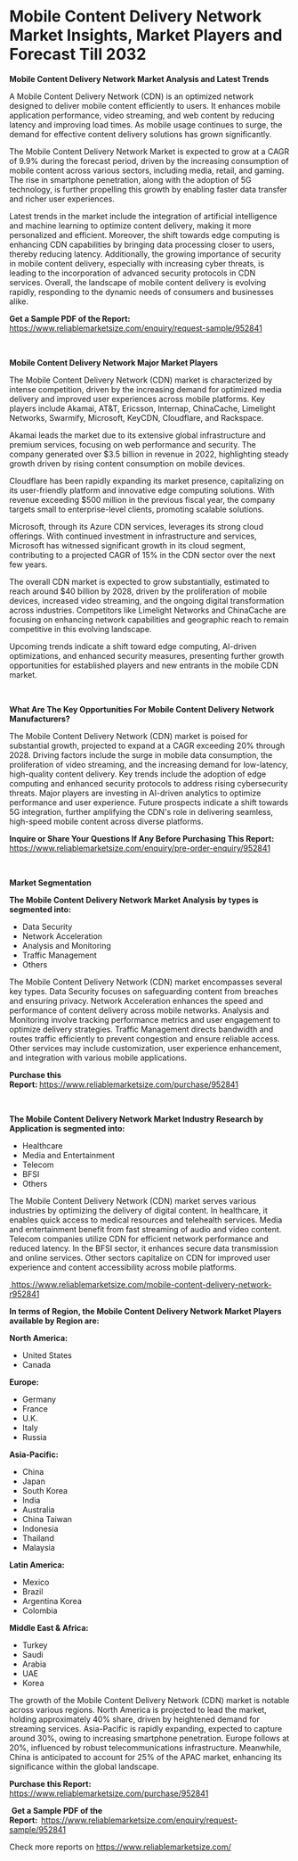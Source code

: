 <p><h1>Mobile Content Delivery Network Market Insights, Market Players and Forecast Till 2032</h1></p><p><strong>Mobile Content Delivery Network Market Analysis and Latest Trends</strong></p>
<p><p>A Mobile Content Delivery Network (CDN) is an optimized network designed to deliver mobile content efficiently to users. It enhances mobile application performance, video streaming, and web content by reducing latency and improving load times. As mobile usage continues to surge, the demand for effective content delivery solutions has grown significantly.</p><p>The Mobile Content Delivery Network Market is expected to grow at a CAGR of 9.9% during the forecast period, driven by the increasing consumption of mobile content across various sectors, including media, retail, and gaming. The rise in smartphone penetration, along with the adoption of 5G technology, is further propelling this growth by enabling faster data transfer and richer user experiences.</p><p>Latest trends in the market include the integration of artificial intelligence and machine learning to optimize content delivery, making it more personalized and efficient. Moreover, the shift towards edge computing is enhancing CDN capabilities by bringing data processing closer to users, thereby reducing latency. Additionally, the growing importance of security in mobile content delivery, especially with increasing cyber threats, is leading to the incorporation of advanced security protocols in CDN services. Overall, the landscape of mobile content delivery is evolving rapidly, responding to the dynamic needs of consumers and businesses alike.</p></p>
<p><strong>Get a Sample PDF of the Report:&nbsp;</strong> <a href="https://www.reliablemarketsize.com/enquiry/request-sample/952841?utm_campaign=3120&utm_medium=2&utm_source=Github&utm_content=ia&utm_term=06032025&utm_id=mobile-content-delivery-network">https://www.reliablemarketsize.com/enquiry/request-sample/952841</a></p>
<p>&nbsp;</p>
<p><strong>Mobile Content Delivery Network Major Market Players</strong></p>
<p><p>The Mobile Content Delivery Network (CDN) market is characterized by intense competition, driven by the increasing demand for optimized media delivery and improved user experiences across mobile platforms. Key players include Akamai, AT&T, Ericsson, Internap, ChinaCache, Limelight Networks, Swarmify, Microsoft, KeyCDN, Cloudflare, and Rackspace.</p><p>Akamai leads the market due to its extensive global infrastructure and premium services, focusing on web performance and security. The company generated over $3.5 billion in revenue in 2022, highlighting steady growth driven by rising content consumption on mobile devices.</p><p>Cloudflare has been rapidly expanding its market presence, capitalizing on its user-friendly platform and innovative edge computing solutions. With revenue exceeding $500 million in the previous fiscal year, the company targets small to enterprise-level clients, promoting scalable solutions.</p><p>Microsoft, through its Azure CDN services, leverages its strong cloud offerings. With continued investment in infrastructure and services, Microsoft has witnessed significant growth in its cloud segment, contributing to a projected CAGR of 15% in the CDN sector over the next few years.</p><p>The overall CDN market is expected to grow substantially, estimated to reach around $40 billion by 2028, driven by the proliferation of mobile devices, increased video streaming, and the ongoing digital transformation across industries. Competitors like Limelight Networks and ChinaCache are focusing on enhancing network capabilities and geographic reach to remain competitive in this evolving landscape.</p><p>Upcoming trends indicate a shift toward edge computing, AI-driven optimizations, and enhanced security measures, presenting further growth opportunities for established players and new entrants in the mobile CDN market.</p></p>
<p>&nbsp;</p>
<p><strong>What Are The Key Opportunities For Mobile Content Delivery Network Manufacturers?</strong></p>
<p><p>The Mobile Content Delivery Network (CDN) market is poised for substantial growth, projected to expand at a CAGR exceeding 20% through 2028. Driving factors include the surge in mobile data consumption, the proliferation of video streaming, and the increasing demand for low-latency, high-quality content delivery. Key trends include the adoption of edge computing and enhanced security protocols to address rising cybersecurity threats. Major players are investing in AI-driven analytics to optimize performance and user experience. Future prospects indicate a shift towards 5G integration, further amplifying the CDN's role in delivering seamless, high-speed mobile content across diverse platforms.</p></p>
<p><strong>Inquire or Share Your Questions If Any Before Purchasing This Report:</strong> <a href="https://www.reliablemarketsize.com/enquiry/pre-order-enquiry/952841?utm_campaign=3120&utm_medium=2&utm_source=Github&utm_content=ia&utm_term=06032025&utm_id=mobile-content-delivery-network">https://www.reliablemarketsize.com/enquiry/pre-order-enquiry/952841</a></p>
<p>&nbsp;</p>
<p><strong>Market Segmentation</strong></p>
<p><strong>The Mobile Content Delivery Network Market Analysis by types is segmented into:</strong></p>
<p><ul><li>Data Security</li><li>Network Acceleration</li><li>Analysis and Monitoring</li><li>Traffic Management</li><li>Others</li></ul></p>
<p><p>The Mobile Content Delivery Network (CDN) market encompasses several key types. Data Security focuses on safeguarding content from breaches and ensuring privacy. Network Acceleration enhances the speed and performance of content delivery across mobile networks. Analysis and Monitoring involve tracking performance metrics and user engagement to optimize delivery strategies. Traffic Management directs bandwidth and routes traffic efficiently to prevent congestion and ensure reliable access. Other services may include customization, user experience enhancement, and integration with various mobile applications.</p></p>
<p><strong>Purchase this Report:&nbsp;</strong><a href="https://www.reliablemarketsize.com/purchase/952841?utm_campaign=3120&utm_medium=2&utm_source=Github&utm_content=ia&utm_term=06032025&utm_id=mobile-content-delivery-network">https://www.reliablemarketsize.com/purchase/952841</a></p>
<p>&nbsp;</p>
<p><strong>The Mobile Content Delivery Network Market Industry Research by Application is segmented into:</strong></p>
<p><ul><li>Healthcare</li><li>Media and Entertainment</li><li>Telecom</li><li>BFSI</li><li>Others</li></ul></p>
<p><p>The Mobile Content Delivery Network (CDN) market serves various industries by optimizing the delivery of digital content. In healthcare, it enables quick access to medical resources and telehealth services. Media and entertainment benefit from fast streaming of audio and video content. Telecom companies utilize CDN for efficient network performance and reduced latency. In the BFSI sector, it enhances secure data transmission and online services. Other sectors capitalize on CDN for improved user experience and content accessibility across mobile platforms.</p></p>
<p><a href="https://www.reliablemarketsize.com/mobile-content-delivery-network-r952841?utm_campaign=3120&utm_medium=2&utm_source=Github&utm_content=ia&utm_term=06032025&utm_id=mobile-content-delivery-network">&nbsp;https://www.reliablemarketsize.com/mobile-content-delivery-network-r952841</a></p>
<p><strong>In terms of Region, the Mobile Content Delivery Network Market Players available by Region are:</strong></p>
<p>
    <p> <strong> North America: </strong>
        <ul>
            <li>United States</li>
            <li>Canada</li>
        </ul>
        </p> 
    <p> <strong> Europe: </strong>
        <ul>
            <li>Germany</li>
            <li>France</li>
            <li>U.K.</li>
            <li>Italy</li>
            <li>Russia</li>
        </ul>
        </p> 
    <p> <strong> Asia-Pacific: </strong>
        <ul>
            <li>China</li>
            <li>Japan</li>
            <li>South Korea</li>
            <li>India</li>
            <li>Australia</li>
            <li>China Taiwan</li>
            <li>Indonesia</li>
            <li>Thailand</li>
            <li>Malaysia</li>
        </ul>
        </p> 
    <p> <strong> Latin America: </strong>
        <ul>
            <li>Mexico</li>
            <li>Brazil</li>
            <li>Argentina Korea</li>
            <li>Colombia</li>
        </ul>
        </p> 
    <p> <strong> Middle East & Africa: </strong>
        <ul>
            <li>Turkey</li>
            <li>Saudi</li>
            <li>Arabia</li>
            <li>UAE</li>
            <li>Korea</li>
        </ul>
    </p>
    </p>
<p><p>The growth of the Mobile Content Delivery Network (CDN) market is notable across various regions. North America is projected to lead the market, holding approximately 40% share, driven by heightened demand for streaming services. Asia-Pacific is rapidly expanding, expected to capture around 30%, owing to increasing smartphone penetration. Europe follows at 20%, influenced by robust telecommunications infrastructure. Meanwhile, China is anticipated to account for 25% of the APAC market, enhancing its significance within the global landscape.</p></p>
<p><strong>Purchase this Report: </strong><a href="https://www.reliablemarketsize.com/purchase/952841?utm_campaign=3120&utm_medium=2&utm_source=Github&utm_content=ia&utm_term=06032025&utm_id=mobile-content-delivery-network">https://www.reliablemarketsize.com/purchase/952841</a></p>
<p>&nbsp;<strong>Get a Sample PDF of the Report:&nbsp;&nbsp;</strong><a href="https://www.reliablemarketsize.com/enquiry/request-sample/952841?utm_campaign=3120&utm_medium=2&utm_source=Github&utm_content=ia&utm_term=06032025&utm_id=mobile-content-delivery-network">https://www.reliablemarketsize.com/enquiry/request-sample/952841</a></p>
<p><strong></strong></p>
<p>Check more reports on <a href="https://www.reliablemarketsize.com/?utm_campaign=3120&utm_medium=2&utm_source=Github&utm_content=ia&utm_term=06032025&utm_id=mobile-content-delivery-network">https://www.reliablemarketsize.com/</a></p>